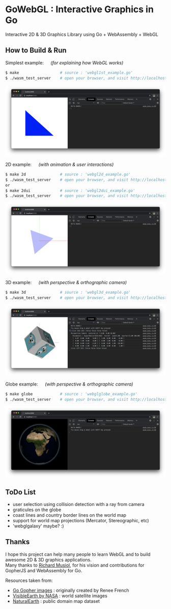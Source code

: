 # GoWebGL : Interactive Graphics in Go

Interactive 2D & 3D Graphics Library using Go + WebAssembly + WebGL

## How to Build & Run

Simplest example: &emsp; _(for explaining how WebGL works)_
```bash
$ make                  # source : 'webgl1st_example.go'
$ ./wasm_test_server    # open your browser, and visit http://localhost:8080
```
![webgl1st_example result](assets/xscreen_webgl1st.png)

2D example: &emsp; _(with animation & user interactions)_
```bash
$ make 2d               # source : 'webgl2d_example.go'
$ ./wasm_test_server    # open your browser, and visit http://localhost:8080
or
$ make 2dui             # source : 'webgl2dui_example.go'
$ ./wasm_test_server    # open your browser, and visit http://localhost:8080
```
![webgl2d_example result](assets/xscreen_webgl2d.png)

3D example: &emsp; _(with perspective & orthographic camera)_
```bash
$ make 3d               # source : 'webgl3d_example.go'
$ ./wasm_test_server    # open your browser, and visit http://localhost:8080
```
![webgl3d_example result](assets/xscreen_webgl3d.png)

Globe example: &emsp; _(with perspective & orthographic camera)_
```bash
$ make globe            # source : 'webglglobe_example.go'
$ ./wasm_test_server    # open your browser, and visit http://localhost:8080
```
![webglglobe_example result](assets/xscreen_webglglobe.png)

## ToDo List

- user selection using collision detection with a ray from camera
- graticules on the globe
- coast lines and country border lines on the world map
- support for world map projections (Mercator, Stereographic, etc)
- 'webglgalaxy' maybe? :)

## Thanks

I hope this project can help many people to learn WebGL and to build awesome 2D & 3D graphics applications.  
Many thanks to [Richard Musiol](https://github.com/neelance), for his vision and contributions for GopherJS and WebAssembly for Go.

Resources taken from:
- [Go Gopher images](https://golang.org/doc/gopher/) : originally created by Renee French
- [VisibleEarth by NASA](https://visibleearth.nasa.gov/collection/1484/blue-marble) : world satellite images
- [NaturalEarth](https://www.naturalearthdata.com/) : public domain map dataset

